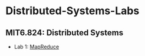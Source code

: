 # Distributed-Systems-Labs
## MIT6.824: Distributed Systems
- Lab 1: [MapReduce](https://pdos.csail.mit.edu/6.824/labs/lab-mr.html)
